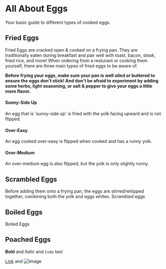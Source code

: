 # All About Eggs

Your basic guide to different types of cooked eggs. 

## Fried Eggs
Fried Eggs are cracked open & cooked on a frying pan. They are traditionally eaten during breakfast and pair well with toast, bacon, steak, fried rice, and more! When ordering from a resturant or cooking them yourself, there are three main types of fried eggs to be aware of.  

**Before frying your eggs, make sure your pan is well oiled or buttered to ensure the eggs don't stick! And don't be afraid to experiment by adding some herbs, light seasoning, or salt & pepper to give your eggs a little more flavor.**  


#### **Sunny-Side Up**
An egg that is 'sunny-side up' is fried with the yolk facing upward and is not flipped. 
#### **Over-Easy**
An egg cooked over-easy is flipped when cooked and has a runny yolk. 
#### **Over-Medium**
An over-medium egg is also flipped, but the yolk is only slightly runny. 

## Scrambled Eggs
Before adding them onto a frying pan, the eggs are stirred/whipped together, combining both the yolk and eggs whites. Scrambled eggs 
## Boiled Eggs
Boiled Eggs
## Poached Eggs


**Bold** and _Italic_ and `Code` text

[Link](url) and ![Image](src)
```
